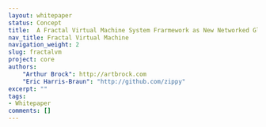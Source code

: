 ```yaml
---
layout: whitepaper
status: Concept
title:  A Fractal Virtual Machine System Frarmework as New Networked Global Nervous System
nav_title: Fractal Virtual Machine
navigation_weight: 2
slug: fractalvm
project: core
authors:
    "Arthur Brock": http://artbrock.com
    "Eric Harris-Braun": "http://github.com/zippy"
excerpt: ""
tags:
- Whitepaper
comments: []
---
```

